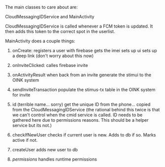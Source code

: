 The main classes to care about are:

CloudMessagingIDService
and 
MainActivity

CloudMessagingIDService is called whenever a FCM token is updated. It then adds this token to the correct spot in the userlist.

MainActivity does a couple things:

1) onCreate:
	registers a user with firebase
	gets the imei
	sets up ui
	sets up a deep link (don't worry about this now)

2) onInviteClicked:
	calles firebase invite

3) onActivityResult
	when back from an invite generate the stimui to the OINK system

4) sendInviteTransaction
	populate the stimus-tx table in the OINK system for invite

5) id (terrible name... sorry)
	get the unique ID from the phone... copied from the CloudMessagingIDService
		(the rational behind this twice is that we can't control when the cmid service is called. ID needs to be gathered here due to permissions reasons. This should be a helper service but its not.)

6) checkIfNewUser
	checks if current user is new. Adds to db if so. Marks active if not.

7) createUser
	adds new user to db

8) *permissions* 
	handles runtime permissions


